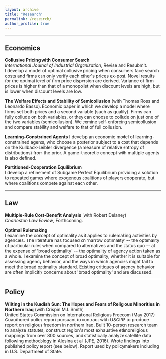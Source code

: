 ```yaml
---
layout: archive
title: "Research"
permalink: /research/
author_profile: true
---
```


---

## Economics

**Collusive Pricing with Consumer Search**  
*International Journal of Industrial Organization*, Revise and Resubmit.  
I develop a model of optimal collusive pricing when consumers face search costs and firms can only verify each other's prices ex-post. Novel results for the optimal level of firm price dispersion are derived. Variance of firm prices is higher than that of a monopolist when discount levels are high, but is lower when discount levels are low.

**The Welfare Effects and Stability of Semicollusion**  (with Thomas Ross and Leonardo Basso).
Economic paper in which we develop a model where firms set both prices and a second variable (such as quality). Firms can fully collude on both variables, or they can choose to collude on just one of the two variables (semicollusion). We  exmine self-enforcing semicollusion and compare stability and welfare to that of full collusion. 

**Learning-Constrained Agents** 
I develop an economic model of learning-constrained agents, who choose a posterior subject to a cost that depends on the Kullback-Leibler divergence (a measure of relative entropy of distributions) from the prior. A game-theoretic concept with multiple agents is also defined.

**Partitioned-Cooperation Equilibrium**  
I develop a refinement of Subgame Perfect Equilibrium providing a solution to repeated games where exogenous coalitions of players cooperate, but where coalitions compete against each other.

---

## Law
**Multiple-Rule Cost-Benefit Analysis** (with Robert Delaney)  
*Charleston Law Review*, Forthcoming.

**Optimal Rulemaking**  
I examine the concept of optimality as it applies to rulemaking activities by agencies. The literature has focused on 'narrow optimality' -- the optimality of particular rules when compared to alternatives and the status quo -- at the expense of 'broad optimality' -- the optimality of agency action taken as a whole. I examine the concept of broad optimality, whether it is suitable for assessing agency behavior, and the ways in which agencies might fail to meet the broad optimality standard. Existing critiques of agency behavior are often implicitly concerns about 'broad optimality' and are discussed.

---

## Policy

**Wilting in the Kurdish Sun: The Hopes and Fears of Religious Minorities in Northern Iraq** (with Crispin M.I. Smith)  
United States Commission on International Religious Freedom (May 2017)  
Coauthored policy report pursuant to contract with USCIRF to produce report on religious freedom in northern Iraq. Built 10-person research team to analyze statutes, construct region's most exhaustive ethnoreligious mappings from over 800 sources, and statistically analyze satellite data following methodology in Alesina et al. (JPE, 2016). Wrote findings into published policy report (see below). Report used by policymakers including in U.S. Department of State.
